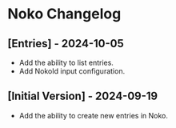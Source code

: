 # Noko Changelog

## [Entries] - 2024-10-05

- Add the ability to list entries.
- Add NokoId input configuration.

## [Initial Version] - 2024-09-19

- Add the ability to create new entries in Noko.
